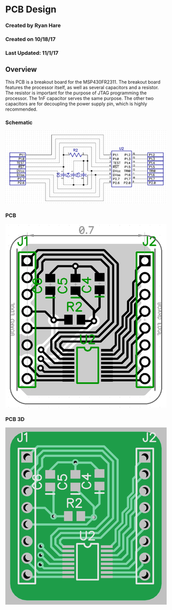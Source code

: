 # PCB Design
### Created by Ryan Hare
### Created on 10/18/17
### Last Updated: 11/1/17

## Overview 
This PCB is a breakout board for the MSP430FR2311. The breakout board features the processor itself, as well as several capacitors and a resistor. The resistor is important for the purpose of JTAG programming the processor. The 1nF capacitor serves the same purpose. The other two capacitors are for decoupling the power supply pin, which is highly recommended.

### Schematic


![Alt Text](https://github.com/RU09342/lab-5-sensing-the-world-around-you-sensor-squad/blob/master/Photos/PCB_Schematic.PNG)
### PCB


![Alt Text](https://github.com/RU09342/lab-5-sensing-the-world-around-you-sensor-squad/blob/master/Photos/PCB.PNG)
### PCB 3D


![Alt Text](https://github.com/RU09342/lab-5-sensing-the-world-around-you-sensor-squad/blob/master/Photos/PCB_3D.PNG)
